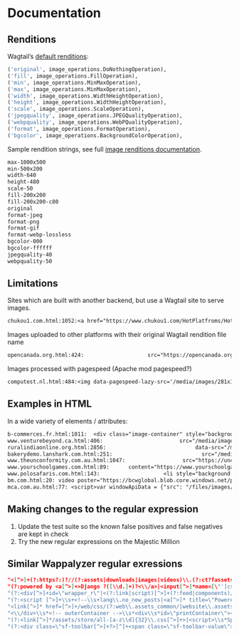# Documentation

## Renditions

Wagtail’s [default renditions](https://github.com/wagtail/wagtail/blob/ba6f94def17b8bbc66002cbc7af60ed422658ff1/wagtail/images/wagtail_hooks.py#L110-L124):

```py
('original', image_operations.DoNothingOperation),
('fill', image_operations.FillOperation),
('min', image_operations.MinMaxOperation),
('max', image_operations.MinMaxOperation),
('width', image_operations.WidthHeightOperation),
('height', image_operations.WidthHeightOperation),
('scale', image_operations.ScaleOperation),
('jpegquality', image_operations.JPEGQualityOperation),
('webpquality', image_operations.WebPQualityOperation),
('format', image_operations.FormatOperation),
('bgcolor', image_operations.BackgroundColorOperation),
```

Sample rendition strings, see full [image renditions documentation](https://docs.wagtail.io/en/stable/topics/images.html).

```sh
max-1000x500
min-500x200
width-640
height-480
scale-50
fill-200x200
fill-200x200-c80
original
format-jpeg
format-png
format-gif
format-webp-lossless
bgcolor-000
bgcolor-ffffff
jpegquality-40
webpquality-50
```

## Limitations

Sites which are built with another backend, but use a Wagtail site to serve images.

```txt
chukou1.com.html:1052:<a href="https://www.chukou1.com/HotPlatfroms/HotPlatfroms.aspx?pageName=Teezily" target="_blank"> <img alt="Teezily" src="https://pic.chukou1.com/media/images/LOGO_1.original.original.jpg" style="width: 157px;" /></a></li>
```

Images uploaded to other platforms with their original Wagtail rendition file name

```txt
opencanada.org.html:424:                    src="https://opencanada.org/wp-content/themes/opencanada/assets/opencanada/images/86360915-0de18100-bc41-11ea-8ca5-c8209953bde1.original.png"
```

Images processed with pagespeed (Apache mod pagespeed?)

```txt
computest.nl.html:484:<img data-pagespeed-lazy-src='/media/images/281x158xKlantcase_AFAS_Software_7cRjkEr.original.jpg.pagespeed.ic.bkStlIpzjx.jpg' alt='' title='' src="/pagespeed_static/1.JiBnMqyl6S.gif" onload="pagespeed.lazyLoadImages.loadIfVisibleAndMaybeBeacon(this);" onerror="this.onerror=null;pagespeed.lazyLoadImages.loadIfVisibleAndMaybeBeacon(this);">
```

## Examples in HTML

In a wide variety of elements / attributes:

```txt
b-commerces.fr.html:1011:  <div class="image-container" style="background-image: url('/media/images/beer-machine-alcohol-brewery-15929.2e16d0ba.fill-250x170_GggkweO.jpg')">
www.venturebeyond.ca.html:406:                        src="/media/images/Venture_Beyond_-_Gillian_Thompson-.2e16d0ba.fill-200x200_seoHtyi.jpg"
ruralindiaonline.org.html:2856:                            data-src="/media/images/bazarpar_makardona.2e16d0ba.fill-512x512_svsF7L9.png"
bakerydemo.lanshark.com.html:251:                            src="/media/images/Bean-jam-bunanpankatori-cityj.2e16d0ba.fill-180x140-c100_RJ0hC1S.jpg"
www.theunconformity.com.au.html:1047:                  src="https://unco-assets.s3.amazonaws.com/media/images/_brand_assets_images_logos_zapier-logo-reversed.original_5pZXPtu.png"
www.yourschoolgames.com.html:89:      content="https://www.yourschoolgames.comhttps://media.yourschoolgames.com/images/1.width-320_UznIELO.png"
www.polosafaris.com.html:143:                    <li style="background: url('/media/images/A_Meeting_With_Her_Majesty.focus-none.width-945_2XROqCJ.jpeg') no-repeat center center">
bm.com.html:20: video poster="https://bcwglobal.blob.core.windows.net/prd/images/bcw-moving-people-hero-min.original.max-2000x2000.jpg"
mca.com.au.html:77: <script>var windowApiData = {"src": "/files/images/PipilottiRist_MCA_credit_Ken_L.width-1200.jpegquality-70_RHlv18i.jpg",
```

## Making changes to the regular expression

1. Update the test suite so the known false positives and false negatives are kept in check
2. Try the new regular expressions on the Majestic Million

## Similar Wappalyzer regular exressions

```json
"<[^>]+(?:https?:)?//(?:assets|downloads|images|videos)\\.(?:ct?fassets\\.net|contentful\\.com)",
"(?:powered by <a[^>]+>Django ?([\\d.]+)?<\\/a>|<input[^>]*name=[\"']csrfmiddlewaretoken[\"'][^>]*>)\\;version:\\1",
"(?:<div[^>]+id=\"wrapper_r\"|<(?:link|script)[^>]+(?:feed|components)/com_|<table[^>]+class=\"pill)\\;confidence:50",
"(?:<script [^>]+\\s+<!--\\s+lang\\.no_new_posts|<a[^>]* title=\"Powered By MyBB)",
"<link[^>]* href=[^>]+/web/css/(?:web\\.assets_common/|website\\.assets_frontend/)\\;confidence:25",
"<\\/div>\\s*<!-- outerContainer -->\\s*<div\\s*id=\"printContainer\"><\\/div>",
"(?:<link[^>]*/assets/store/all-[a-z\\d]{32}\\.css[^>]+>|<script>\\s*Spree\\.(?:routes|translations|api_key))",
"(?:<div class=\"sf-toolbar[^>]+?>[^]+<span class=\"sf-toolbar-value\">([\\d.])+|<div id=\"sfwdt[^\"]+\" class=\"[^\"]*sf-toolbar)\\;version:\\1",
```
